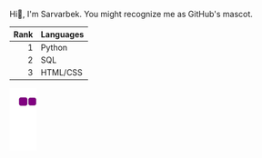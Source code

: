 Hi👋, I'm Sarvarbek. You might recognize me as GitHub's mascot.

| Rank | Languages |
|-----:|-----------|
|     1| Python    |
|     2| SQL       |
|     3| HTML/CSS  |


![snake gif](https://github.com/SarvarVakhobov/SarvarVakhobov/blob/output/github-contribution-grid-snake.gif)
